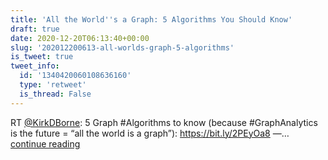 ```yaml
---
title: 'All the World''s a Graph: 5 Algorithms You Should Know'
draft: true
date: 2020-12-20T06:13:40+00:00
slug: '202012200613-all-worlds-graph-5-algorithms'
is_tweet: true
tweet_info:
  id: '1340420060108636160'
  type: 'retweet'
  is_thread: False
---
```




RT [@KirkDBorne](https://x.com/KirkDBorne): 5 Graph #Algorithms to know (because #GraphAnalytics is the future = “all the world is a graph”): <https://bit.ly/2PEyOa8>
—… [continue reading](https://x.com/sytelus/status/1340420060108636160)
